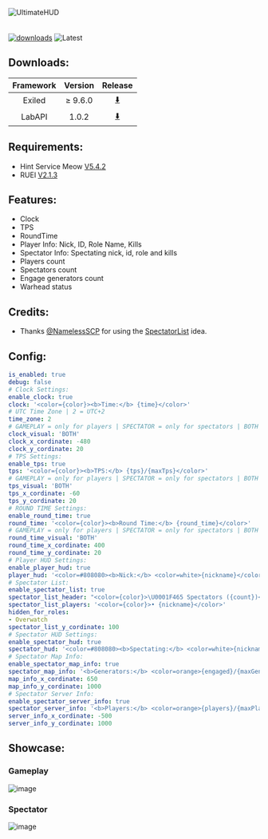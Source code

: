 ![UltimateHUD](https://github.com/user-attachments/assets/624b8a88-7269-452a-a507-f87ca6363179)<br><br><br>
[![downloads](https://img.shields.io/github/downloads/Vretu-Dev/UltimateHUD/total?style=for-the-badge&logo=icloud&color=%233A6D8C)](https://github.com/Vretu-Dev/UltimateHUD/releases/latest)
![Latest](https://img.shields.io/github/v/release/Vretu-Dev/UltimateHUD?style=for-the-badge&label=Latest%20Release&color=%23D91656)

## Downloads:
| Framework | Version    |  Release                                                              |
|:---------:|:----------:|:----------------------------------------------------------------------:|
| Exiled    | ≥ 9.6.0    | [⬇️](https://github.com/Vretu-Dev/UltimateHUD/releases/latest)        |
| LabAPI    | 1.0.2      | [⬇️](https://github.com/Vretu-Dev/UltimateHUD/releases/latest) |

## Requirements:
- Hint Service Meow [V5.4.2](https://github.com/MeowServer/HintServiceMeow/releases/tag/V5.4.2)
- RUEI [V2.1.3](https://github.com/pawslee/RueI/releases/tag/v2.1.3)

## Features:
- Clock
- TPS
- RoundTime
- Player Info: Nick, ID, Role Name, Kills
- Spectator Info: Spectating nick, id, role and kills
- Players count
- Spectators count
- Engage generators count
- Warhead status

## Credits:
- Thanks [@NamelessSCP](https://github.com/NamelessSCP) for using the [SpectatorList](https://github.com/NamelessSCP/SpectatorList-SL) idea.<br>

## Config:
```yaml
is_enabled: true
debug: false
# Clock Settings:
enable_clock: true
clock: '<color={color}><b>Time:</b> {time}</color>'
# UTC Time Zone | 2 = UTC+2
time_zone: 2
# GAMEPLAY = only for players | SPECTATOR = only for spectators | BOTH = spectator & gameplay
clock_visual: 'BOTH'
clock_x_cordinate: -480
clock_y_cordinate: 20
# TPS Settings:
enable_tps: true
tps: '<color={color}><b>TPS:</b> {tps}/{maxTps}</color>'
# GAMEPLAY = only for players | SPECTATOR = only for spectators | BOTH = spectator & gameplay
tps_visual: 'BOTH'
tps_x_cordinate: -60
tps_y_cordinate: 20
# ROUND TIME Settings:
enable_round_time: true
round_time: '<color={color}><b>Round Time:</b> {round_time}</color>'
# GAMEPLAY = only for players | SPECTATOR = only for spectators | BOTH = spectator & gameplay
round_time_visual: 'BOTH'
round_time_x_cordinate: 400
round_time_y_cordinate: 20
# Player HUD Settings:
enable_player_hud: true
player_hud: '<color=#808080><b>Nick:</b> <color=white>{nickname}</color> <b>|</b> <b>ID:</b> <color=white>{id}</color> <b>|</b> <b>Role:</b> {role} <b>| Kills:</b> <color=yellow>{kills}</color></color>'
# Spectator List:
enable_spectator_list: true
spectator_list_header: "<color={color}>\U0001F465 Spectators ({count})</color>"
spectator_list_players: '<color={color}>• {nickname}</color>'
hidden_for_roles:
- Overwatch
spectator_list_y_cordinate: 100
# Spectator HUD Settings:
enable_spectator_hud: true
spectator_hud: '<color=#808080><b>Spectating:</b> <color=white>{nickname}</color> <b>|</b> <b>ID:</b> <color=white>{id}</color> <b>|</b> <b>Role:</b> {role} <b>| Kills:</b> <color=yellow>{kills}</color></color>'
# Spectator Map Info:
enable_spectator_map_info: true
spectator_map_info: '<b>Generators:</b> <color=orange>{engaged}/{maxGenerators}</color> <b>| Warhead:</b> <color={warheadColor}>{warheadStatus}</color>'
map_info_x_cordinate: 650
map_info_y_cordinate: 1000
# Spectator Server Info:
enable_spectator_server_info: true
spectator_server_info: '<b>Players:</b> <color=orange>{players}/{maxPlayers}</color> <b>| Spectators:</b> <color=orange>{spectators}</color>'
server_info_x_cordinate: -500
server_info_y_cordinate: 1000
```

## Showcase:
### Gameplay
![image](https://github.com/user-attachments/assets/8595f42f-7ffe-4443-bb54-b02407b8ac42)

### Spectator
![image](https://github.com/user-attachments/assets/51255713-8c8e-41f5-a474-8d84aa37b7e8)
